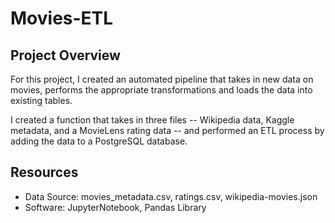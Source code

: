 # Movies-ETL

## Project Overview

For this project, I created an automated pipeline that takes in new data on movies, performs the appropriate transformations and loads the data into existing tables.

I created a function that takes in three files -- Wikipedia data, Kaggle metadata, and a MovieLens rating data -- and performed an ETL process by adding the data to a PostgreSQL database.

## Resources
- Data Source: movies_metadata.csv, ratings.csv, wikipedia-movies.json
- Software: JupyterNotebook, Pandas Library
